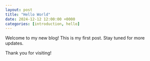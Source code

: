 ```yaml
---
layout: post
title: "Hello World"
date: 2024-12-12 12:00:00 +0000
categories: [introduction, hello]
---
```


Welcome to my new blog! This is my first post. Stay tuned for more updates.

Thank you for visiting!